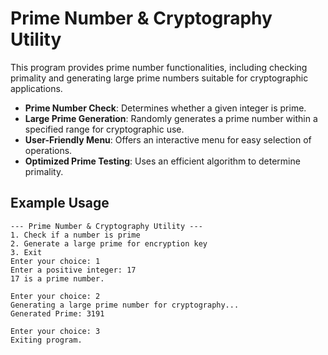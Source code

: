 # Prime Number & Cryptography Utility

This program provides prime number functionalities, including checking primality and generating large prime numbers suitable for cryptographic applications.

- **Prime Number Check**: Determines whether a given integer is prime.
- **Large Prime Generation**: Randomly generates a prime number within a specified range for cryptographic use.
- **User-Friendly Menu**: Offers an interactive menu for easy selection of operations.
- **Optimized Prime Testing**: Uses an efficient algorithm to determine primality.

## Example Usage
```
--- Prime Number & Cryptography Utility ---
1. Check if a number is prime
2. Generate a large prime for encryption key
3. Exit
Enter your choice: 1
Enter a positive integer: 17
17 is a prime number.

Enter your choice: 2
Generating a large prime number for cryptography...
Generated Prime: 3191

Enter your choice: 3
Exiting program.

```
